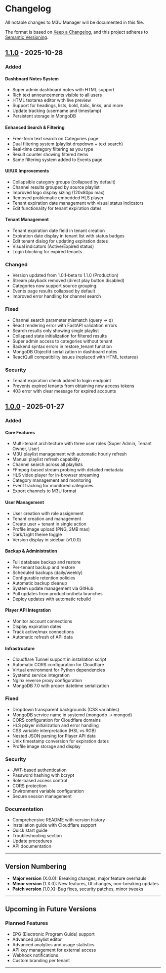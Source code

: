 # Changelog

All notable changes to M3U Manager will be documented in this file.

The format is based on [Keep a Changelog](https://keepachangelog.com/en/1.0.0/),
and this project adheres to [Semantic Versioning](https://semver.org/spec/v2.0.0.html).

## [1.1.0] - 2025-10-28

### Added

#### Dashboard Notes System
- Super admin dashboard notes with HTML support
- Rich text announcements visible to all users
- HTML textarea editor with live preview
- Support for headings, lists, bold, italic, links, and more
- Update tracking (username and timestamp)
- Persistent storage in MongoDB

#### Enhanced Search & Filtering
- Free-form text search on Categories page
- Dual filtering system (playlist dropdown + text search)
- Real-time category filtering as you type
- Result counter showing filtered items
- Same filtering system added to Events page

#### UI/UX Improvements
- Collapsible category groups (collapsed by default)
- Channel results grouped by source playlist
- Improved logo display sizing (120x80px max)
- Removed problematic embedded HLS player
- Tenant expiration date management with visual status indicators
- Edit functionality for tenant expiration dates

#### Tenant Management
- Tenant expiration date field in tenant creation
- Expiration date display in tenant list with status badges
- Edit tenant dialog for updating expiration dates
- Visual indicators (Active/Expired status)
- Login blocking for expired tenants

### Changed
- Version updated from 1.0.1-beta to 1.1.0 (Production)
- Stream playback removed (direct play button disabled)
- Categories now support source grouping
- Events page results collapsed by default
- Improved error handling for channel search

### Fixed
- Channel search parameter mismatch (query → q)
- React rendering error with FastAPI validation errors
- Search results only showing single playlist
- Collapsed state initialization for filtered results
- Super admin access to categories without tenant
- Backend syntax errors in restore_tenant function
- MongoDB ObjectId serialization in dashboard notes
- ReactQuill compatibility issues (replaced with HTML textarea)

### Security
- Tenant expiration check added to login endpoint
- Prevents expired tenants from obtaining new access tokens
- 403 error with clear message for expired accounts

## [1.0.0] - 2025-01-27

### Added

#### Core Features
- Multi-tenant architecture with three user roles (Super Admin, Tenant Owner, User)
- M3U playlist management with automatic hourly refresh
- Manual playlist refresh capability
- Channel search across all playlists
- FFmpeg-based stream probing with detailed metadata
- HLS video player for in-browser streaming
- Category management and monitoring
- Event tracking for monitored categories
- Export channels to M3U format

#### User Management
- User creation with role assignment
- Tenant creation and management
- Create user + tenant in single action
- Profile image upload (PNG, 2MB max)
- Dark/Light theme toggle
- Version display in sidebar (v1.0.0)

#### Backup & Administration
- Full database backup and restore
- Per-tenant backup and restore
- Scheduled backups (daily/weekly)
- Configurable retention policies
- Automatic backup cleanup
- System update management via GitHub
- Pull updates from production/beta branches
- Deploy updates with automatic rebuild

#### Player API Integration
- Monitor account connections
- Display expiration dates
- Track active/max connections
- Automatic refresh of API data

#### Infrastructure
- Cloudflare Tunnel support in installation script
- Automatic CORS configuration for Cloudflare
- Virtual environment for Python dependencies
- Systemd service integration
- Nginx reverse proxy configuration
- MongoDB 7.0 with proper datetime serialization

### Fixed
- Dropdown transparent backgrounds (CSS variables)
- MongoDB service name in systemd (mongodb → mongod)
- CORS configuration for Cloudflare domains
- HLS player initialization and error handling
- CSS variable interpretation (HSL vs RGB)
- Nested JSON parsing for Player API data
- Unix timestamp conversion for expiration dates
- Profile image storage and display

### Security
- JWT-based authentication
- Password hashing with bcrypt
- Role-based access control
- CORS protection
- Environment variable configuration
- Secure session management

### Documentation
- Comprehensive README with version history
- Installation guide with Cloudflare support
- Quick start guide
- Troubleshooting section
- Update procedures
- API documentation

---

## Version Numbering

- **Major version** (X.0.0): Breaking changes, major feature overhauls
- **Minor version** (1.X.0): New features, UI changes, non-breaking updates
- **Patch version** (1.0.X): Bug fixes, security patches, minor tweaks

---

## Upcoming in Future Versions

### Planned Features
- EPG (Electronic Program Guide) support
- Advanced playlist editor
- Advanced analytics and usage statistics
- API key management for external access
- Webhook notifications
- Custom branding per tenant

---

[1.1.0]: https://github.com/wilson1442/m3-manager/releases/tag/v1.1.0
[1.0.0]: https://github.com/wilson1442/m3-manager/releases/tag/v1.0.0
